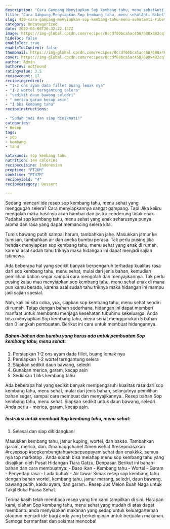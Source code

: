 ```yaml
---
description: "Cara Gampang Menyiapkan Sop kembang tahu, menu sehatAnti Ribet"
title: "Cara Gampang Menyiapkan Sop kembang tahu, menu sehatAnti Ribet"
slug: 430-cara-gampang-menyiapkan-sop-kembang-tahu-menu-sehatanti-ribet
category: Uncategorized
date: 2022-05-08T20:32:22.137Z
image: https://img-global.cpcdn.com/recipes/0ccdf60bca5ac458/680x482cq70/sop-kembang-tahu-menu-sehat-foto-resep-utama.jpg
hideToc: false
enableToc: true
enableTocContent: false
thumbnail: https://img-global.cpcdn.com/recipes/0ccdf60bca5ac458/680x482cq70/sop-kembang-tahu-menu-sehat-foto-resep-utama.jpg
cover: https://img-global.cpcdn.com/recipes/0ccdf60bca5ac458/680x482cq70/sop-kembang-tahu-menu-sehat-foto-resep-utama.jpg
author: Admin
authorAv: notfound
ratingvalue: 3.5
reviewcount: 17
recipeingredient:
- "1-2 ons ayam dada fillet buang lemak nya"
- "1-2 wortel terngantung selera"
- "sedikit daun bawang seledri"
- " merica garam kecap asin"
- "1 bks kembang tahu"
recipeinstructions:

- "Sudah jadi dan siap dinikmati!"
categories:
- Resep
tags:
- sop
- kembang
- tahu

katakunci: sop kembang tahu 
nutrition: 144 calories
recipecuisine: Indonesian
preptime: "PT26M"
cooktime: "PT47M"
recipeyield: "4"
recipecategory: Dessert

---
```



Sedang mencari ide resep sop kembang tahu, menu sehat yang menggugah selera? Cara menyiapkannya sangat gampang. Tapi Jika keliru mengolah maka hasilnya akan hambar dan justru cenderung tidak enak. Padahal sop kembang tahu, menu sehat yang enak seharusnya punya aroma dan rasa yang dapat memancing selera kita.


Tumis bawang putih sampai harum, tambahkan jahe. Masukkan jamur ke tumisan, tambahkan air dan aneka bumbu perasa. Tak perlu pusing jika hendak menyiapkan sop kembang tahu, menu sehat yang enak di rumah, karena asal sudah tahu triknya maka hidangan ini dapat menjadi sajian istimewa.

Ada beberapa hal yang sedikit banyak berpengaruh terhadap kualitas rasa dari sop kembang tahu, menu sehat, mulai dari jenis bahan, kemudian pemilihan bahan segar sampai cara mengolah dan menyajikannya. Tak perlu pusing kalau mau menyiapkan sop kembang tahu, menu sehat enak di mana pun kamu berada, karena asal sudah tahu triknya maka hidangan ini mampu jadi sajian spesial.


Nah, kali ini kita coba, yuk, siapkan sop kembang tahu, menu sehat sendiri di rumah. Tetap dengan bahan sederhana, hidangan ini dapat memberi manfaat untuk membantu menjaga kesehatan tubuhmu sekeluarga. Anda bisa menyiapkan Sop kembang tahu, menu sehat menggunakan 5 bahan dan 0 langkah pembuatan. Berikut ini cara untuk membuat hidangannya.

<!--inarticleads1-->

##### Bahan-bahan dan bumbu yang harus ada untuk pembuatan Sop kembang tahu, menu sehat:

1. Persiapkan 1-2 ons ayam dada fillet, buang lemak nya
1. Persiapkan 1-2 wortel terngantung selera
1. Siapkan sedikit daun bawang, seledri
1. Gunakan  merica, garam, kecap asin
1. Sediakan 1 bks kembang tahu


Ada beberapa hal yang sedikit banyak mempengaruhi kualitas rasa dari sop kembang tahu, menu sehat, mulai dari jenis bahan, selanjutnya pemilihan bahan segar, sampai cara membuat dan menyajikannya.. Resep bahan Sop kembang tahu, menu sehat. Siapkan sedikit untuk daun bawang, seledri. Anda perlu - merica, garam, kecap asin. 

<!--inarticleads2-->

##### Instruksi untuk membuat Sop kembang tahu, menu sehat:


1. Selesai dan siap dihidangkan!

Masukkan kembang tahu, jamur kuping, wortel, dan bakso. Tambahkan garam, merica, dan. #mamaqqchanel #menusehat #resepmasakan #resepsop #sopkembangtahu#resepsopayam sehat dan enakkkk. semua nya top markotop . Anda sudah bisa melahap menu sop kembang tahu yang disajikan oleh Pusat Hidangan Tiara Gatzu, Denpasar. Berikut ini bahan-bahan dan cara membuatnya: - Baso ikan - Kembang tahu - Wortel - Garam - Penyedap rasa - Lada bubuk - Air tawar Simak resep sop kembang tahu dengan bahan wortel, kembang tahu, jamur merang, seledri, daun bawang, bawang putih, kaldu ayam, dan garam.. Resep Jus Melon Buah Naga untuk Takjil Buka Puasa Sehat. 

Terima kasih telah membaca resep yang tim kami tampilkan di sini. Harapan kami, olahan Sop kembang tahu, menu sehat yang mudah di atas dapat membantu anda menyiapkan makanan yang sedap untuk keluarga/teman ataupun menjadi ide bagi anda yang berkeinginan untuk berjualan makanan. Semoga bermanfaat dan selamat mencoba!
